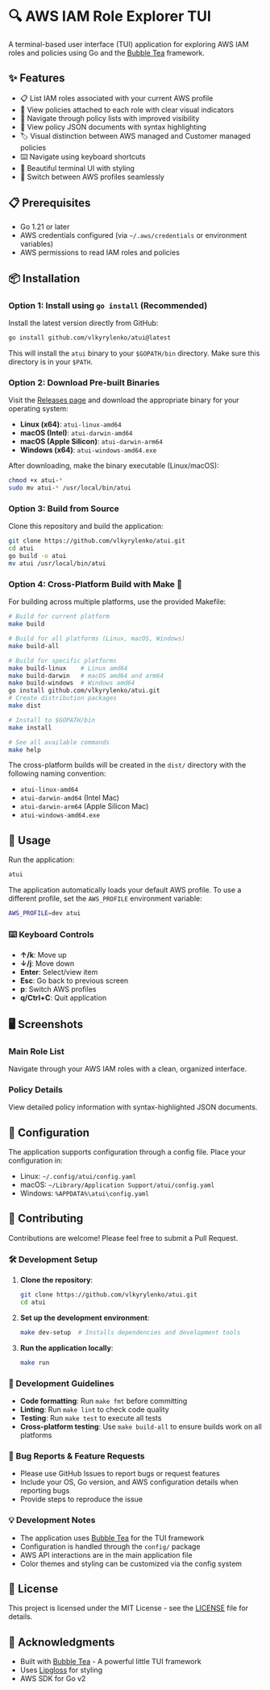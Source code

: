# 🔍 AWS IAM Role Explorer TUI

A terminal-based user interface (TUI) application for exploring AWS IAM roles and policies using Go and the [Bubble Tea](https://github.com/charmbracelet/bubbletea) framework.

## ✨ Features

- 📋 List IAM roles associated with your current AWS profile
- 🔗 View policies attached to each role with clear visual indicators
- 👀 Navigate through policy lists with improved visibility
- 📄 View policy JSON documents with syntax highlighting
- 🏷️ Visual distinction between AWS managed and Customer managed policies
- ⌨️ Navigate using keyboard shortcuts
- 🎨 Beautiful terminal UI with styling
- 🔄 Switch between AWS profiles seamlessly

## 📋 Prerequisites

- Go 1.21 or later
- AWS credentials configured (via `~/.aws/credentials` or environment variables)
- AWS permissions to read IAM roles and policies

## 📦 Installation

### Option 1: Install using `go install` (Recommended)

Install the latest version directly from GitHub:

```bash
go install github.com/vlkyrylenko/atui@latest
```

This will install the `atui` binary to your `$GOPATH/bin` directory. Make sure this directory is in your `$PATH`.

### Option 2: Download Pre-built Binaries

Visit the [Releases page](https://github.com/vlkyrylenko/atui/releases) and download the appropriate binary for your operating system:

- **Linux (x64)**: `atui-linux-amd64`
- **macOS (Intel)**: `atui-darwin-amd64` 
- **macOS (Apple Silicon)**: `atui-darwin-arm64`
- **Windows (x64)**: `atui-windows-amd64.exe`

After downloading, make the binary executable (Linux/macOS):
```bash
chmod +x atui-*
sudo mv atui-* /usr/local/bin/atui
```

### Option 3: Build from Source

Clone this repository and build the application:

```bash
git clone https://github.com/vlkyrylenko/atui.git
cd atui
go build -o atui
mv atui /usr/local/bin/atui
```

### Option 4: Cross-Platform Build with Make 🔧

For building across multiple platforms, use the provided Makefile:

```bash
# Build for current platform
make build

# Build for all platforms (Linux, macOS, Windows)
make build-all

# Build for specific platforms
make build-linux    # Linux amd64
make build-darwin   # macOS amd64 and arm64
make build-windows  # Windows amd64
go install github.com/vlkyrylenko/atui.git
# Create distribution packages
make dist

# Install to $GOPATH/bin
make install

# See all available commands
make help
```

The cross-platform builds will be created in the `dist/` directory with the following naming convention:
- `atui-linux-amd64`
- `atui-darwin-amd64` (Intel Mac)
- `atui-darwin-arm64` (Apple Silicon Mac)
- `atui-windows-amd64.exe`

## 🚀 Usage

Run the application:

```bash
atui
```

The application automatically loads your default AWS profile. To use a different profile, set the `AWS_PROFILE` environment variable:

```bash
AWS_PROFILE=dev atui
```

### ⌨️ Keyboard Controls

- **↑/k**: Move up
- **↓/j**: Move down
- **Enter**: Select/view item
- **Esc**: Go back to previous screen
- **p**: Switch AWS profiles
- **q/Ctrl+C**: Quit application

## 🖥️ Screenshots

### Main Role List
Navigate through your AWS IAM roles with a clean, organized interface.

### Policy Details
View detailed policy information with syntax-highlighted JSON documents.

## 🔧 Configuration

The application supports configuration through a config file. Place your configuration in:
- Linux: `~/.config/atui/config.yaml`
- macOS: `~/Library/Application Support/atui/config.yaml`
- Windows: `%APPDATA%\atui\config.yaml`

## 🤝 Contributing

Contributions are welcome! Please feel free to submit a Pull Request.

### 🛠️ Development Setup

1. **Clone the repository**:
   ```bash
   git clone https://github.com/vlkyrylenko/atui.git
   cd atui
   ```

2. **Set up the development environment**:
   ```bash
   make dev-setup  # Installs dependencies and development tools
   ```

3. **Run the application locally**:
   ```bash
   make run
   ```

### 📝 Development Guidelines

- **Code formatting**: Run `make fmt` before committing
- **Linting**: Run `make lint` to check code quality
- **Testing**: Run `make test` to execute all tests
- **Cross-platform testing**: Use `make build-all` to ensure builds work on all platforms

### 🐛 Bug Reports & Feature Requests

- Please use GitHub Issues to report bugs or request features
- Include your OS, Go version, and AWS configuration details when reporting bugs
- Provide steps to reproduce the issue

### 💡 Development Notes

- The application uses [Bubble Tea](https://github.com/charmbracelet/bubbletea) for the TUI framework
- Configuration is handled through the `config/` package
- AWS API interactions are in the main application file
- Color themes and styling can be customized via the config system

## 📄 License

This project is licensed under the MIT License - see the [LICENSE](LICENSE) file for details.

## 🙏 Acknowledgments

- Built with [Bubble Tea](https://github.com/charmbracelet/bubbletea) - A powerful little TUI framework
- Uses [Lipgloss](https://github.com/charmbracelet/lipgloss) for styling
- AWS SDK for Go v2
